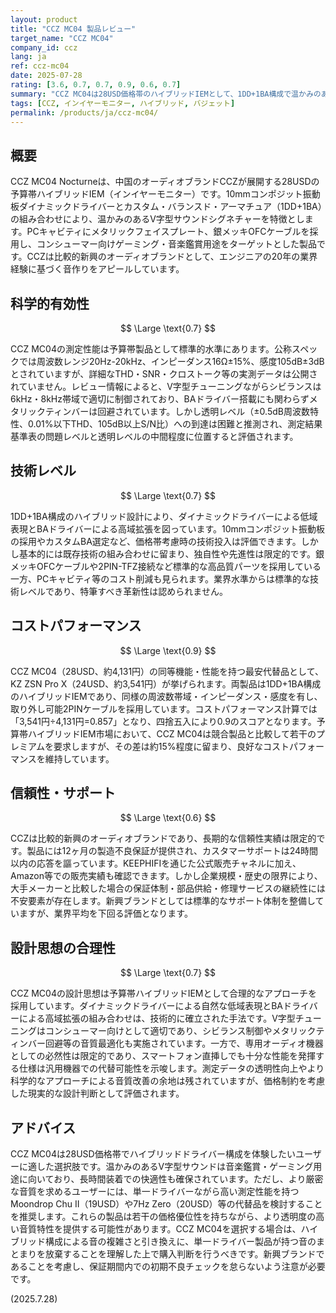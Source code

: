 ```yaml
---
layout: product
title: "CCZ MC04 製品レビュー"
target_name: "CCZ MC04"
company_id: ccz
lang: ja
ref: ccz-mc04
date: 2025-07-28
rating: [3.6, 0.7, 0.7, 0.9, 0.6, 0.7]
summary: "CCZ MC04は28USD価格帯のハイブリッドIEMとして、1DD+1BA構成で温かみのあるV字サウンドを提供するが、測定性能面での透明性達成には課題がある。"
tags: [CCZ, インイヤーモニター, ハイブリッド, バジェット]
permalink: /products/ja/ccz-mc04/
---
```

## 概要

CCZ MC04 Nocturneは、中国のオーディオブランドCCZが展開する28USDの予算帯ハイブリッドIEM（インイヤーモニター）です。10mmコンポジット振動板ダイナミックドライバーとカスタム・バランスド・アーマチュア（1DD+1BA）の組み合わせにより、温かみのあるV字型サウンドシグネチャーを特徴とします。PCキャビティにメタリックフェイスプレート、銀メッキOFCケーブルを採用し、コンシューマー向けゲーミング・音楽鑑賞用途をターゲットとした製品です。CCZは比較的新興のオーディオブランドとして、エンジニアの20年の業界経験に基づく音作りをアピールしています。

## 科学的有効性

$$ \Large \text{0.7} $$

CCZ MC04の測定性能は予算帯製品として標準的水準にあります。公称スペックでは周波数レンジ20Hz-20kHz、インピーダンス16Ω±15%、感度105dB±3dBとされていますが、詳細なTHD・SNR・クロストーク等の実測データは公開されていません。レビュー情報によると、V字型チューニングながらシビランスは6kHz・8kHz帯域で適切に制御されており、BAドライバー搭載にも関わらずメタリックティンバーは回避されています。しかし透明レベル（±0.5dB周波数特性、0.01%以下THD、105dB以上S/N比）への到達は困難と推測され、測定結果基準表の問題レベルと透明レベルの中間程度に位置すると評価されます。

## 技術レベル

$$ \Large \text{0.7} $$

1DD+1BA構成のハイブリッド設計により、ダイナミックドライバーによる低域表現とBAドライバーによる高域拡張を図っています。10mmコンポジット振動板の採用やカスタムBA選定など、価格帯考慮時の技術投入は評価できます。しかし基本的には既存技術の組み合わせに留まり、独自性や先進性は限定的です。銀メッキOFCケーブルや2PIN-TFZ接続など標準的な高品質パーツを採用している一方、PCキャビティ等のコスト削減も見られます。業界水準からは標準的な技術レベルであり、特筆すべき革新性は認められません。

## コストパフォーマンス

$$ \Large \text{0.9} $$

CCZ MC04（28USD、約4,131円）の同等機能・性能を持つ最安代替品として、KZ ZSN Pro X（24USD、約3,541円）が挙げられます。両製品は1DD+1BA構成のハイブリッドIEMであり、同様の周波数帯域・インピーダンス・感度を有し、取り外し可能2PINケーブルを採用しています。コストパフォーマンス計算では「3,541円÷4,131円=0.857」となり、四捨五入により0.9のスコアとなります。予算帯ハイブリッドIEM市場において、CCZ MC04は競合製品と比較して若干のプレミアムを要求しますが、その差は約15%程度に留まり、良好なコストパフォーマンスを維持しています。

## 信頼性・サポート

$$ \Large \text{0.6} $$

CCZは比較的新興のオーディオブランドであり、長期的な信頼性実績は限定的です。製品には12ヶ月の製造不良保証が提供され、カスタマーサポートは24時間以内の応答を謳っています。KEEPHIFIを通じた公式販売チャネルに加え、Amazon等での販売実績も確認できます。しかし企業規模・歴史の限界により、大手メーカーと比較した場合の保証体制・部品供給・修理サービスの継続性には不安要素が存在します。新興ブランドとしては標準的なサポート体制を整備していますが、業界平均を下回る評価となります。

## 設計思想の合理性

$$ \Large \text{0.7} $$

CCZ MC04の設計思想は予算帯ハイブリッドIEMとして合理的なアプローチを採用しています。ダイナミックドライバーによる自然な低域表現とBAドライバーによる高域拡張の組み合わせは、技術的に確立された手法です。V字型チューニングはコンシューマー向けとして適切であり、シビランス制御やメタリックティンバー回避等の音質最適化も実施されています。一方で、専用オーディオ機器としての必然性は限定的であり、スマートフォン直挿しでも十分な性能を発揮する仕様は汎用機器での代替可能性を示唆します。測定データの透明性向上やより科学的なアプローチによる音質改善の余地は残されていますが、価格制約を考慮した現実的な設計判断として評価されます。

## アドバイス

CCZ MC04は28USD価格帯でハイブリッドドライバー構成を体験したいユーザーに適した選択肢です。温かみのあるV字型サウンドは音楽鑑賞・ゲーミング用途に向いており、長時間装着での快適性も確保されています。ただし、より厳密な音質を求めるユーザーには、単一ドライバーながら高い測定性能を持つMoondrop Chu II（19USD）や7Hz Zero（20USD）等の代替品を検討することを推奨します。これらの製品は若干の価格優位性を持ちながら、より透明度の高い音質特性を提供する可能性があります。CCZ MC04を選択する場合は、ハイブリッド構成による音の複雑さと引き換えに、単一ドライバー製品が持つ音のまとまりを放棄することを理解した上で購入判断を行うべきです。新興ブランドであることを考慮し、保証期間内での初期不良チェックを怠らないよう注意が必要です。

(2025.7.28)
